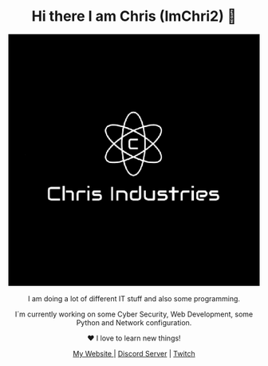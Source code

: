 <html>
<h1 align="center">
Hi there I am Chris (ImChri2) 👋
    </h1>
      <p align="center">
      <img src="Unbenannt.png"/>
      </p>
      <p align="center">                                                            
        I am doing a lot of different IT stuff and also some programming.
      </p>
      <p align="center">
       I´m currently working on some Cyber Security, Web Development, some Python and Network configuration. 
      </p>
      <p align="center">
       ❤️ I love to learn new things!
      </p>
      <p align="center">
        <a href="https://www.chris-industries.de" alt="Chris-Industries.de">My Website </a> | <a href="https://discord.gg/83zVQce" alt"Discord"> Discord Server</a> | <a    href="https://www.twitch.tv/imchri2" alt="Twitch"> Twitch</a>
      </p>
</html>  
